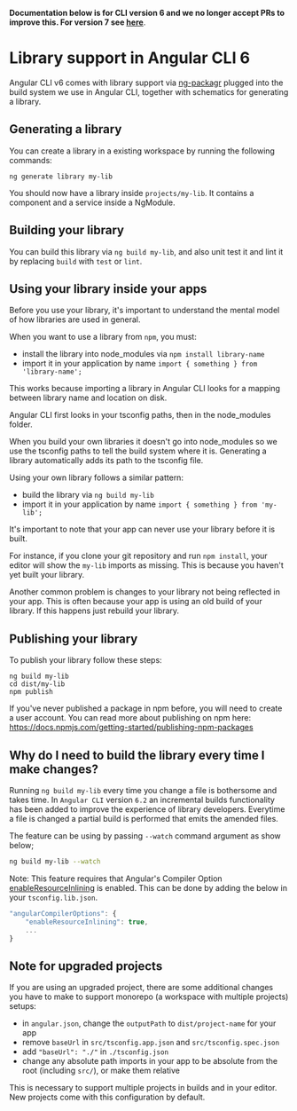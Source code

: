 **Documentation below is for CLI version 6 and we no longer accept PRs to improve this. For version 7 see [here](https://angular.io/guide/creating-libs)**.

# Library support in Angular CLI 6

Angular CLI v6 comes with library support via [ng-packagr](https://github.com/dherges/ng-packagr)
plugged into the build system we use in Angular CLI, together with schematics for generating a
library.


## Generating a library

You can create a library in a existing workspace by running the following commands:

```
ng generate library my-lib
```

You should now have a library inside `projects/my-lib`.
It contains a component and a service inside a NgModule.


## Building your library

You can build this library via `ng build my-lib`, and also unit test it and lint it by replacing
`build` with `test` or `lint`.

## Using your library inside your apps

Before you use your library, it's important to understand the mental model of how libraries are
used in general.

When you want to use a library from `npm`, you must:

- install the library into node_modules via `npm install library-name`
- import it in your application by name `import { something } from 'library-name';`

This works because importing a library in Angular CLI looks for a mapping between library name
and location on disk.

Angular CLI first looks in your tsconfig paths, then in the node_modules folder.

When you build your own libraries it doesn't go into node_modules so we use the tsconfig paths
to tell the build system where it is.
Generating a library automatically adds its path to the tsconfig file.

Using your own library follows a similar pattern:

- build the library via `ng build my-lib`
- import it in your application by name `import { something } from 'my-lib';`

It's important to note that your app can never use your library before it is built.

For instance, if you clone your git repository and run `npm install`, your editor will show
the `my-lib` imports as missing.
This is because you haven't yet built your library.

Another common problem is changes to your library not being reflected in your app.
This is often because your app is using an old build of your library.
If this happens just rebuild your library.


## Publishing your library

To publish your library follow these steps:

```
ng build my-lib
cd dist/my-lib
npm publish
```

If you've never published a package in npm before, you will need to create a user account.
You can read more about publishing on npm here:
https://docs.npmjs.com/getting-started/publishing-npm-packages


## Why do I need to build the library every time I make changes?

Running `ng build my-lib` every time you change a file is bothersome and takes time.
In `Angular CLI` version `6.2` an incremental builds functionality has been added to improve the experience of library developers. 
Everytime a file is changed a partial build is performed that emits the amended files.

The feature can be using by passing `--watch` command argument as show below;

```bash
ng build my-lib --watch
```

Note: This feature requires that Angular's Compiler Option [enableResourceInlining](https://angular.io/guide/aot-compiler#enableresourceinlining) is enabled.
This can be done by adding the below in your `tsconfig.lib.json`.

```javascript
"angularCompilerOptions": {
    "enableResourceInlining": true,
    ...
}
```

## Note for upgraded projects

If you are using an upgraded project, there are some additional changes you have to make to support
monorepo (a workspace with multiple projects) setups:

- in `angular.json`, change the `outputPath` to `dist/project-name` for your app
- remove `baseUrl` in `src/tsconfig.app.json` and `src/tsconfig.spec.json`
- add `"baseUrl": "./"` in `./tsconfig.json`
- change any absolute path imports in your app to be absolute from the root (including `src/`),
or make them relative

This is necessary to support multiple projects in builds and in your editor.
New projects come with this configuration by default.